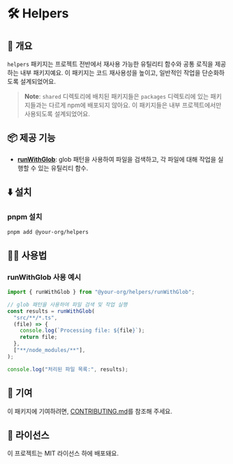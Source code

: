 # 🛠️ Helpers

## 📖 개요

`helpers` 패키지는 프로젝트 전반에서 재사용 가능한 유틸리티 함수와 공통 로직을 제공하는 내부 패키지예요. 이 패키지는 코드 재사용성을 높이고, 일반적인 작업을 단순화하도록 설계되었어요.

> **Note**: `shared` 디렉토리에 배치된 패키지들은 `packages` 디렉토리에 있는 패키지들과는 다르게 npm에 배포되지 않아요. 이 패키지들은 내부 프로젝트에서만 사용되도록 설계되었어요.

## 📦 제공 기능

- **[runWithGlob](./src/runWithGlob.ts)**: glob 패턴을 사용하여 파일을 검색하고, 각 파일에 대해 작업을 실행할 수 있는 유틸리티 함수.

## ⬇️ 설치

### pnpm 설치

```bash
pnpm add @your-org/helpers
```

## 🧑‍💻 사용법

### runWithGlob 사용 예시

```typescript
import { runWithGlob } from "@your-org/helpers/runWithGlob";

// glob 패턴을 사용하여 파일 검색 및 작업 실행
const results = runWithGlob(
  "src/**/*.ts",
  (file) => {
    console.log(`Processing file: ${file}`);
    return file;
  },
  ["**/node_modules/**"],
);

console.log("처리된 파일 목록:", results);
```

## 🤝 기여

이 패키지에 기여하려면, [CONTRIBUTING.md](../../CONTRIBUTING.md)를 참조해 주세요.

## 📜 라이선스

이 프로젝트는 MIT 라이선스 하에 배포돼요.

